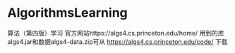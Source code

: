 # AlgorithmsLearning
算法（第四版）学习
官方网站https://algs4.cs.princeton.edu/home/
用到的库algs4.jar和数据algs4-data.zip可从 https://algs4.cs.princeton.edu/code/ 下载
